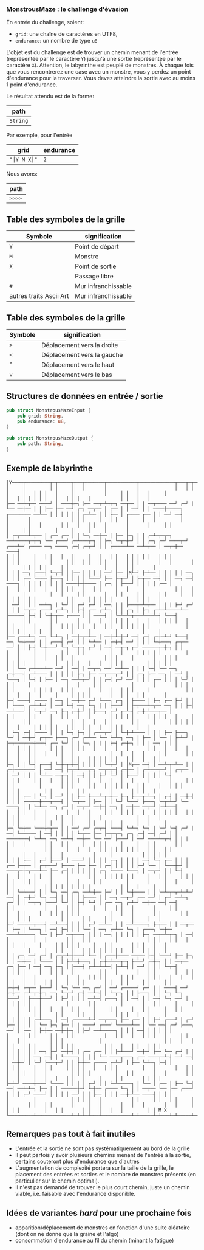 ### MonstrousMaze : le challenge d'évasion

En entrée du challenge, soient:

* `grid`: une chaîne de caractères en UTF8,
* `endurance`: un nombre de type `u8`

L'objet est du challenge est de trouver un chemin menant de l'entrée (représentée par le caractère `Y`) jusqu'à une
sortie (représentée par le caractère `X`).
Attention, le labyrinthe est peuplé de monstres. À chaque fois que vous rencontrerez une case avec un monstre, vous y
perdez un point d'endurance pour la traverser. Vous devez atteindre la sortie avec au moins 1 point d'endurance.

Le résultat attendu est de la forme:

| path     |
|----------|
| `String` |

Par exemple, pour l'entrée

| grid        | endurance |
|-------------|-----------|
| `"│Y M X│"` | `2`       |

Nous avons:

| path   |
|--------|
| `>>>>` |

## Table des symboles de la grille

| Symbole                 | signification       |
|-------------------------|---------------------|
| `Y`                     | Point de départ     |
| `M`                     | Monstre             |
| `X`                     | Point de sortie     |
| ` `                     | Passage libre       |
| `#`                     | Mur infranchissable |
| autres traits Ascii Art | Mur infranchissable |

## Table des symboles de la grille

| Symbole | signification              |
|---------|----------------------------|
| `>`     | Déplacement vers la droite |
| `<`     | Déplacement vers la gauche |
| `^`     | Déplacement vers le haut   |
| `v`     | Déplacement vers le bas    |

## Structures de données en entrée / sortie

```rust
pub struct MonstrousMazeInput {
    pub grid: String,
    pub endurance: u8,
}

pub struct MonstrousMazeOutput {
    pub path: String,
}
```

## Exemple de labyrinthe

```
│Y────┬─────────┬─┬─────┬───┬───────┬───────────┬─────────────┬───┬─┬─┬─────┬───┬─┬─┬───┬─────┬───────────┬─────┬─┬───┬───┬─────┬───────────────────┬───┬─┬─┬─┬─┬─┬───┬───┬─┬─┬───┬───────────┬─┬───┬───┐
│     │         │ │     │   │       │           │             │   │ │ │     │   │ │ │   │     │           │     │ │   │   │     │                   │   │ │ │ │ │ │   │   │ │ │   │           │ │   │   │
├── ──┴─┬── ────┘ │ ────┼─┐ ├── ──┬─┴─┬─┐ ──┬── │ │ ──┬──── ──┘ ┌─┘ │ └── ──┼── │ │ ├── ├── ──┘ ┌─┐ ──┬── │ ┌── │ │ ──┘ │ │ ────┼─────┐ ┌──────── ──┴── │ │ │ │ │ │ ┌─┴── │ │ ├── │ ┌──── ┌── │ │ ──┘ ──┤
│       │               │ │ │     │   │ │   │     │   │         │           │       │   │       │ │   │   │ │   │       │       │     │ │                   │     │ │         │     │     │     │       │
│ ┌─┬───┴─┬── │ ┌── ┌── │ │ └─┐ ──┼── │ ├── ├─┐ │ │ ┌─┴─┬─┬─┐ ──┴─────┬─┬─┐ └── ┌───┘ ┌─┴───┬─┐ │ ├─┐ └─┬─┼─┘ │ │ ┌─┐ ┌─┘ ────┬─┘ ┌───┴─┘ ┌──── ──┐ ────┐ ┌─┤ ┌─┬─┘ │ │ ┌─────┴── ──┴─┬── │ ──┬─┼── ────┤
│ │ │     │   │ │   │   │     │   │   │ │   │ │ │ │ │   │ │ │         │ │ │     │     │     │ │   │ │   │ │   │   │ │ │       │   │       │       │     │ │ │ │ │     │ │             │   │   │ │       │
│ │ │ ──┐ ├───┤ └─┬─┤ │ ├── │ │ │ │ ──┘ ├── │M└─┘ ├─┴── │ │ │ │ │ ──┐ │ │ │ ┌── └──── ├───┐ │ │ │ │ └───┘ ├── ├─┬─┘ │ ├─┬── ──┤ │ │ ──┐ ──┤ ────┐ │ │ │ │ │ │ │ │ ────┼─┼──── │ ┌─┐ │ ├───┘ │ │ │ │ ┌── │
│   │   │ │   │   │ │ │ │   │   │ │     │   │     │           │ │   │ │     │         │   │     │ │       │   │ │     │ │     │ │     │   │     │ │ │ │ │ │           │ │     │ │ │ │ │     │   │ │ │   │
│ ──┘ │ │ │ ──┴─┐ │ └─┘ │ ┌─┘ ┌─┘ │ ──┐ │ │ ├───┬─┴─┬── │ │ │ ├─┘ ┌─┘ │ │ │ └─┬── ┌───┘ ┌─┴─┐ │ ├─┤ ┌── ┌─┴─┐ │ │ ┌─┐ │ ├─┐ ┌─┴─┴─────┴── ├─────┤ ├─┤ │ └─┼─┬── ┌──── │ │ ────┤ │ └─┴─┴─┬───┴───┴─┤ └───┤
│     │ │       │ │       │   │   │   │ │ │ │   │   │   │ │ │ │   │     │ │   │   │     │   │ │ │ │ │   │   │ │   │ │ │ │ │ │             │     │ │ │ │   │ │   │       │     │         │         │     │
├── ┌─┴─┴─┐ ──┐ └─┴─┐ │ ──┼─┬─┴── │ ──┼─┴─┼─┘ ──┤ ┌─┤ ┌─┼─┴─┘ └───┤ ──┐ └─┼───┘ │ │ ┌───┤ ┌─┘ │ │ └─┴── │ ┌─┼─┤ ──┘ │ │ │ └─┼───┐ ┌─┬── ──┘ │ │ ├─┤ └─┼───┘ └─┐ └─┬─┐ ┌─┘ │ ──┤ ──┬─┐ ┌─┘ ──────┬─┼─┐ │ │
│   │     │   │     │ │   │ │         │   │     │ │ │ │ │         │   │   │     │   │   │ │   │           │ │ │     │       │   │ │ │       │ │ │ │   │       │   │ │ │   │   │   │ │ │         │ │ │ │ │
│ │ └── ┌─┴───┴── ──┘ │ ──┤ │ ──┬─┐ ──┘ ──┴── │ │ │ └─┤ └── ──┐ ┌─┼───┤ ┌─┴──── │ │ │ │ │ ├─┐ ├── ──┬───┬─┘ │ │ ┌─┐ ├── ──┐ │ ──┘ │ └───┐ │ └─┤ │ ├── │ ──┐ ──┴─┬─┘ │ │ ┌─┤ ┌─┘ ──┘ │ │ │ ┌── │ │ │ └─┘ │
│ │     │             │   │     │ │           │       │       │ │ │   │ │       │ │ │ │   │ │ │     │   │   │   │ │ │     │             │ │   │   │   │   │     │     │ │ │ │       │   │ │   │ │       │
├─┤ ────┤ ┌──── │ ──┐ │ ──┼── ┌─┘ └───┐ ┌─┐ │ ├──── │ ├─┐ ┌── ├─┘ │ │ │ └───┐ ┌─┴─┴─┘ │ ──┘ └─┤ ──┐ └─┐ │ │ ├───┘ │ ├─┬───┴─┬── ──┐ │ │ ├─┤ ──┴───┘ │ └─┬─┘ ──┐ ├─┐ ┌─┼─┘ │ ├───┐ ┌─┘ ┌─┴─┤ ┌─┼─┴───┬── │
│ │     │ │     │   │ │   │   │       │ │ │ │ │     │ │ │ │   │     │ │     │ │       │       │   │   │   │ │       │ │     │     │ │ │ │ │         │   │     │ │ │ │ │   │ │   │ │   │   │ │ │     │   │
│ └─┐ ┌─┤ ├──── │ │ │ └─┐ ├─┐ │ ┌───┬─┘ │ └─┼─┴──── │ │ │ ├── ├───┐ └─┘ │ ──┼─┘ ┌─┬── ├───┐ ┌─┘ ┌─┴── └── └─┴─┐ ──┐ │ ├── │ └── │ ├─┴─┘ │ ├─┬───┬───┼───┤ ┌── └─┘ │ │ └─┐ │ │ │ ├─┤ ┌─┼─┐ │ │ │ ──┐ │ │ │
│   │ │ │ │     │ │ │   │ │ │   │   │   │   │       │ │   │   │   │     │   │   │ │   │   │ │   │             │   │   │   │     │ │       │ │   │   │   │ │         │   │ │   │ │ │ │ │ │   │ │   │   │ │
├─┐ │ │ └─┤ ┌───┤ └─┼─┬─┼─┤ │ │ │ │ └─┬─┘ │ │M┌── ──┤ │ ──┴─┬─┴── │ │ ┌─┼───┴───┘ │ ──┘ ──┤ ├─┬─┴───┬─┐ ──┬─┬─┤ ┌─┼── │ ┌─┴───┬─┘ │ ┌─┬── │ │ ──┘ │ │ │ └─┴── ──┬─┐ │ ──┤ │ │ ├─┘ └─┘ │ ├───┘ │ │ │ │ └─┤
│ │ │     │ │   │   │ │ │ │   │   │   │   │   │     │       │     │ │ │ │         │       │ │ │     │ │   │ │ │ │ │   │ │     │   │ │ │           │ │ │         │ │     │   │ │         │       │ │ │   │
│ │ │ ┌── │ └─┐ │ ──┘ │ │ ├── ├───┴─┬─┼── ├─┐ ├───┬─┴─┐ │ ┌─┤ │ ──┼─┤ │ │ │ ┌─────┼───┬───┤ │ └─┬── │ ├── │ │ └─┘ └───┘ ├───┐ └─┬─┴─┘ └── ────┐ │ │ └─┴── ──┐ ┌─┘ │ ──┬─┘ ──┼─┤ ──┐ │ ──┼── ──┬─┘ ├─┴───┤
│   │ │   │   │       │   │   │     │ │   │ │ │   │   │ │ │ │ │   │ │   │ │ │     │   │   │ │   │     │   │             │   │   │             │ │ │         │ │   │   │     │ │   │ │   │     │   │     │
├─┐ └─┼── └───┼─┬── │ │ ──┘ ┌─┘ ┌─┬─┤ └───┤ └─┴─┐ └─┐ │ └─┘ └─┤ ┌─┘ │ ──┤ └─┴──── │ ──┤ │ │ │ │ └─┬── ├── ├─┬─┬─┐ ┌─┐ ┌─┤ ──┤ ┌─┘ │ │ ────────┤ └─┴─┐ ──┐ ──┴─┤ ──┼── └── ──┘ ├───┘ │ ──┘ ────┴─┬─┤ │ │ │
│ │   │       │ │   │ │     │   │ │ │     │     │   │ │       │ │       │             │ │     │   │   │   │ │ │ │ │ │ │ │   │ │   │ │         │     │   │     │   │           │     │           │ │ │ │ │
│ │ │ ├── │ ┌─┘ ├───┘ │ ────┘ │ │ │ │ ┌─┐ │ │ │ │ ──┤ └─┐ ┌── │ │ │ ┌── ├─┬── │ ┌─┬───┘ ├──── ├── ├── │ ┌─┤ │ │ │ │ ├─┘ └── │ └───┼─┘ │ ────┬─┼─┬───┴── ├── ┌─┤ │ │ │ │ │ ┌─┐ └──── └───┐ │ ──┬─┘ │ │ └─┤
│   │ │   │ │   │     │       │ │   │ │ │ │ │ │     │   │ │     │ │ │   │ │   │ │ │     │     │   │     │ │         │       │     │   │     │ │ │       │   │ │ │ │ │ │ │ │ │           │ │   │     │   │
│ │ └─┴───┘ │ │ └─┐ ──┤ ┌─┐ ──┴─┼── ├─┘ │ │ └─┼──── │ │ └─┴─┬─┬─┴─┴─┘ ──┤ │ ┌─┼─┘ └─┐ ──┤ │ │ │ │ ├──── │ │ ──┐ ──┬─┘ ┌── ──┘ │ ┌─┘ ──┴─┐ ┌─┘ │ │ ──┬─┐ ├───┘ └─┘ │ ├─┤ └─┘ │ ┌── ──┐ ┌─┴─┘ ──┼── ──┤ ──┤
│ │           │   │   │ │ │     │   │   │ │   │       │     │ │         │   │ │     │   │ │ │ │ │ │           │   │   │       │ │       │ │     │   │ │ │           │ │     │ │     │ │       │     │   │
├─┘ ──────┬───┤ ──┴───┤ │ │ │ ┌─┘ ──┴── │ │ ──┴─────┐ ├─┬── │ │ ──┬── │ ├── │ └───┐ │ ──┤ ├─┤ │ │ └── │ ──┐ ┌─┴── └─┐ │ ┌───┐ └─┼── ────┴─┴───┐ └── │ ├─┘ ──┬───┐ │ │ │ ──┐ │ │ │ │ │ ├─┐ ──┬─┴─┬─┐ │ ──┤
│         │   │       │ │   │ │         │           │ │ │   │ │   │   │ │   │     │     │ │ │ │ │     │   │ │       │ │ │   │   │             │       │     │   │ │   │   │ │ │ │ │ │ │ │   │   │ │ │   │
│ │ ┌─┐ ──┘ ┌─┘ │ ┌─┬─┴─┼───┘ └── │ ┌───┼──── ──┬── ├─┤ └───┘ ├── ├─┐ │ │ ──┼── │ └──── │ │ ├─┴─┼───┐ │ ┌─┼─┴───┬─┐ ├─┴─┘ ┌─┼─┐ │ │ ──┬── ┌─┐ ├── │ ──┤ ──┐ ├─┐ │ ├───┤ ┌─┴─┴─┴─┤ ├─┴─┤ │ ──┘ │ │ │ └─┬─┤
│ │ │ │     │   │ │ │   │         │ │   │       │   │ │       │   │ │ │     │   │       │   │   │   │ │ │ │     │ │ │     │ │ │   │   │   │ │ │   │   │   │ │ │   │   │ │       │ │   │ │     │ │     │ │
├─┼─┤ ├─┬── ├───┘ │ └─┐ └── ──┐ ┌─┘ │ ──┘ ┌─────┘ ┌─┘ │ │ ────┤ ──┘ ├─┼── ┌─┴─┬─┼─┐ ──┐ └─┬─┘ ┌─┤ ──┴─┤ │ └─┬─┐ │ │ ├───┐ │ │ └─┐ └─┐ ├───┘ │ ├───┼───┘ │ ├─┘ │ │ │ ──┴─┤ ┌───┐ │ │ ──┤ │ │ ──┤ └─┐ ──┘ │
│ │ │ │ │   │         │       │ │         │       │   │ │     │     │ │   │   │ │ │   │   │   │ │     │     │ │     │   │ │     │   │ │       │   │     │ │     │ │     │ │   │       │ │ │   │   │     │
│ │ │ │ │ ┌─┴───┐ │ ──┤ ┌─────┴─┘ ──┬───┐ ├── ┌── │ │ ├─┘ ┌───┘ │ ┌─┘ ├── │ │ │ │ └── ├─┐ ├── │ │ ────┘ ┌───┘ └─────┴── │ └── ──┤ ┌─┘ ├───┐ ──┘ │ ├── │ ├─┼── ──┼─┼─┐ │ ├─┘ ──┴─────┐ │ │ │ ──┤ │ │ │ │ │
│     │ │ │     │ │   │ │           │   │ │   │   │ │ │   │     │ │   │   │ │         │ │ │             │                       │ │   │   │     │ │   │ │ │     │ │ │ │ │           │ │   │   │ │   │ │ │
│ │ │ │ │ │ ──┐ ├─┘ ──┼─┤ │ ┌── ┌── │ │ ├─┴───┘ ──┼─┘ ├── └── ┌─┘ │ │ │ │ │ │ │ ──┐ ──┤ │ └─────┐ │ │ │ └── ────┬───┐ ┌── ────┬─┴─┤ ──┘ ──┤ │ ──┼─┘ │ └─┘ ├───┬─┘ │ │ ├─┼── ┌──── ┌─┴─┘ │ ├── └─┴─┐ ├─┤ │
│ │ │     │   │ │     │ │ │ │   │   │ │ │         │   │       │   │ │   │   │ │   │   │         │ │ │ │         │   │ │       │   │       │ │   │   │     │   │   │   │ │   │     │     │ │       │ │ │ │
├─┴─┘ ────┼───┘ └──── │ │ │ │ ┌─┘ │ │ └─┴─────┐ │ └── │ ┌── │ ├── └─┤ ──┤ ──┴─┴─┐ ├── │ │ ──────┼─┘ └─┼── ┌──── └─┐ │ │ ──┬── └── ├── ┌───┘ │ │ │ ┌─┘ ────┘ │ │ │ │ ──┘ │ │ ├── │ │ │ ──┼─┴── ────┤ │ │ │
│         │             │ │ │ │   │           │ │     │ │   │ │     │   │       │ │   │ │       │     │   │       │   │   │       │   │     │ │ │ │         │   │ │       │ │   │   │   │         │ │ M X
└─────────┴─────────────┴─┴─┴─┴───┴───────────┴─┴─────┴─┴───┴─┴─────┴───┴───────┴─┴───┴─┴───────┴─────┴───┴───────┴───┴───┴───────┴───┴─────┴─┴─┴─┴─────────┴───┴─┴───────┴─┴───┴───┴───┴─────────┴─┴────
```

## Remarques pas tout à fait inutiles

* L'entrée et la sortie ne sont pas systématiquement au bord de la grille
* Il peut parfois y avoir plusieurs chemins menant de l'entrée à la sortie, certains couteront plus d'endurance que
  d'autres
* L'augmentation de complexité portera sur la taille de la grille, le placement des entrées et sorties et le nombre de
  monstres présents (en particulier sur le chemin optimal).
* Il n'est pas demandé de trouver le plus court chemin, juste un chemin viable, i.e. faisable avec l'endurance
  disponible.

## Idées de variantes *hard* pour une prochaine fois

* apparition/déplacement de monstres en fonction d'une suite aléatoire (dont on ne donne que la graine et l'algo)
* consommation d'endurance au fil du chemin (minant la fatigue)